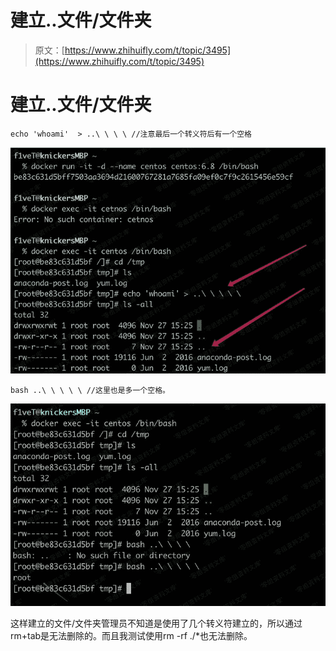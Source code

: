 # 建立..文件/文件夹

> 原文：[https://www.zhihuifly.com/t/topic/3495](https://www.zhihuifly.com/t/topic/3495)

# 建立..文件/文件夹

```
echo 'whoami'  > ..\ \ \ \ //注意最后一个转义符后有一个空格 
```

![image](img/882a172ad61d2b13f8d024c6daf916e3.png)

```
bash ..\ \ \ \ \ //这里也是多一个空格。 
```

![image](img/5fb95176b75304e18c37842d7626cdbc.png)

这样建立的文件/文件夹管理员不知道是使用了几个转义符建立的，所以通过rm+tab是无法删除的。而且我测试使用rm -rf ./*也无法删除。